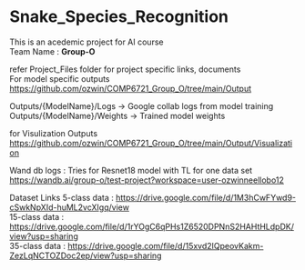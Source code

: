 # Snake_Species_Recognition
This is an acedemic project for AI course <br/>
Team Name : <b> Group-O </b>

refer Project_Files folder for project specific links, documents <br/>
For model specific outputs<br/>
https://github.com/ozwin/COMP6721_Group_O/tree/main/Output <br/>

Outputs/{ModelName}/Logs -> Google collab logs from model training <br/>
Outputs/{ModelName}/Weights -> Trained model weights <br/>

for Visulization Outputs <br/>
https://github.com/ozwin/COMP6721_Group_O/tree/main/Output/Visualization <br/>  

Wand db logs : Tries for Resnet18 model with TL for one data set <br/>
https://wandb.ai/group-o/test-project?workspace=user-ozwinneellobo12 <br/>

Dataset Links
5-class data  : https://drive.google.com/file/d/1M3hCwFYwd9-cSwkNpXId-huML2vcXIgq/view</br>
15-class data : https://drive.google.com/file/d/1rYOgC6qPHs1Z6520DPNnS2HAHtHLdpDK/view?usp=sharing</br>
35-class data : https://drive.google.com/file/d/15xvd2IQpeovKakm-ZezLqNCTOZDoc2ep/view?usp=sharing</br>
